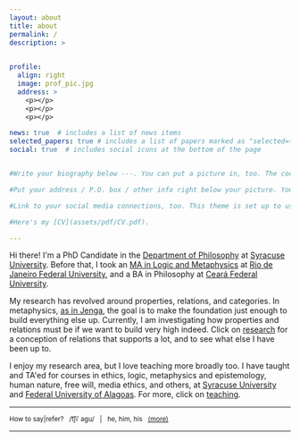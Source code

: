 ```yaml
---
layout: about
title: about
permalink: /
description: > 
  

profile:
  align: right
  image: prof_pic.jpg
  address: >
    <p></p>
    <p></p>
    <p></p>

news: true  # includes a list of news items
selected_papers: true # includes a list of papers marked as "selected={true}"
social: true  # includes social icons at the bottom of the page


#Write your biography below ---. You can put a picture in, too. The code is already in, just name your picture `prof_pic.jpg` and put it in the `img/` folder.

#Put your address / P.O. box / other info right below your picture. You can also disable any these elements by editing `profile` property of the YAML header of your `_pages/about.md`. Edit `_bibliography/papers.bib` and Jekyll will render your [publications page](/al-folio/publications/) automatically.

#Link to your social media connections, too. This theme is set up to use [Font Awesome icons](http://fortawesome.github.io/Font-Awesome/){:target="\_blank"} and [Academicons](https://jpswalsh.github.io/academicons/){:target="\_blank"}, like the ones below. Add your Facebook, Twitter, LinkedIn, Google Scholar, or just disable all of them.

#Here's my [CV](assets/pdf/CV.pdf). 

---
```


Hi there! I'm a PhD Candidate in the  [Department of Philosophy](https://thecollege.syr.edu/philosophy/) at [Syracuse University](https://www.syracuse.edu/). Before that, I took an [MA in Logic and Metaphysics](https://ppglm.wordpress.com/) at [Rio de Janeiro Federal University](https://ufrj.br/en/), and a BA in Philosophy at [Ceará Federal University](http://www.ufc.br/).


My research has revolved around properties, relations, and categories. In metaphysics, [as in Jenga](https://en.wikipedia.org/wiki/Jenga), the goal is to make the foundation just enough to build everything else up. Currently, I am investigating how properties and relations must be if we want to build very high indeed. Click on [research](/research/) for a conception of relations that supports a lot, and to see what else I have been up to. 


I enjoy my research area, but I love teaching more broadly too. I have taught and TA'ed for courses in ethics, logic, metaphysics and epistemology, human nature, free will, media ethics, and others, at [Syracuse University](https://thecollege.syr.edu/philosophy/) and [Federal University of Alagoas](https://ichca.ufal.br/graduacao/filosofia/). For more, click on [teaching](/teaching/).




---
<small> How to say|refer? &nbsp; /t͡ʃiˈ&nbsp;aɡu/ &nbsp; | &nbsp; he, him, his &nbsp; <a href="/moreabout/">(more)</a> 

---



